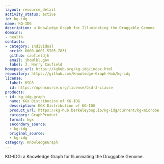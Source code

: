 ```yaml
---
layout: resource_detail
activity_status: active
id: kg-idg
name: KG-IDG
description: a Knowledge Graph for Illuminating the Druggable Genome
domains:
- health
contacts:
- category: Individual
  orcid: 0000-0001-5705-7831
  github: caufieldjh
  email: jhc@lbl.gov
  label: J. Harry Caufield
homepage_url: https://kghub.org/kg-idg/index.html
repository: https://github.com/Knowledge-Graph-Hub/kg-idg
license:
  label: BSD3
  id: https://opensource.org/license/bsd-3-clause
products:
- id: kg-idg.graph
  name: KGX Distribution of KG-IDG
  description: KGX Distribution of KG-IDG
  product_url: https://kg-hub.berkeleybop.io/kg-idg/current/kg-microbe.tar.gz
  category: GraphProduct
  format: kgx
  secondary_source:
  - kg-idg
  original_source:
  - kg-idg
category: KnowledgeGraph
---
```


KG-IDG: a Knowledge Graph for Illuminating the Druggable Genome.
